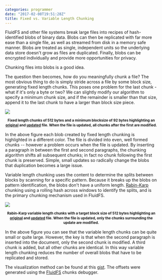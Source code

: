 ```yaml
---
categories: programmer
date: "2017-02-08T19:51:28Z"
title: Fixed vs. Variable Length Chunking
---
```


FluidFS and other file systems break large files into recipes of hash-identified blobs of binary data. Blobs can then be replicated with far more ease than a single file, as well as streamed from disk in a memory safe manner. Blobs are treated as single, independent units so the underlying data store doesn't grow as files are duplicated. Finally, blobs can be encrypted individually and provide more opportunities for privacy.

Chunking files into blobs is a good idea.

The question then becomes, how do you meaningfully chunk a file? The most obvious thing to do is simply stride across a file by some block size, generating fixed length chunks. This poses one problem for the last chunk - what if it's only a byte or two? We can slightly modify our algorithm to specify a minimum chunk size, and if the remainder is smaller than that size, append it to the last chunk to have a larger than block size piece.

<img src="{{site.base_url }}/assets/images/2017-02-08-fixed-length-chunking.png" usemap="#fixedmap">

<map name="fixedmap">
    <area shape="rect" coords="0,0,324,279" href="{{site.base_url }}/assets/images/2017-02-08-lorem-fixed-chunks.png" alt="Original with Fixed Length Chunks">
    <area shape="rect" coords="324,0,648,279" href="{{site.base_url }}/assets/images/2017-02-08-lorem-insert-fixed-chunks.png" alt="Updated with Fixed Length Chunks">
</map>

<p style="text-align:center; line-height:1.1em"><small><strong>Fixed length chunks of 512 bytes and a minimum blocksize of 92 bytes highlighting an <a href="{{site.base_url }}/assets/images/2017-02-08-lorem-fixed-chunks.png">original</a> and <a href="{{site.base_url }}/assets/images/2017-02-08-lorem-insert-fixed-chunks.png">updated</a> file. When the file is updated, all chunks after the first are modified.</strong></small></p>

In the above figure each blob created by fixed length chunking is highlighted in a different color. The file is divided into even, well formed chunks -- however a problem occurs when the file is updated. By inserting a paragraph in between the first and second paragraphs, the chunking algorithm shifts all subsequent chunks; in fact no chunk following the first chunk is preserved. Simple, small updates so radically change the blobs that duplication becomes a large issue.

Variable length chunking uses the content to determine the splits between blocks by scanning for a specific pattern. Because it breaks up the blobs on pattern identification, the blobs don't have a uniform length.  [Rabin-Karp](https://github.com/YADL/yadl/wiki/Rabin-Karp-for-Variable-Chunking) chunking using a rolling hash across windows to identify the splits, and is the primary chunking mechanism used in FluidFS.

<img src="{{site.base_url }}/assets/images/2017-02-08-variable-chunking.png" usemap="#variablemap">

<map name="variablemap">
    <area shape="rect" coords="0,0,324,279" href="{{site.base_url }}/assets/images/2017-02-08-lorem-variable-chunks.png" alt="Original with Variable Chunks">
    <area shape="rect" coords="324,0,648,279" href="{{site.base_url }}/assets/images/2017-02-08-lorem-insert-variable-chunks.png" alt="Updated with Variable Chunks">
</map>

<p style="text-align:center; line-height:1.1em"><small><strong>Rabin-Karp variable length chunks with a target block size of 512 bytes highlighting an <a href="{{site.base_url }}/assets/images/2017-02-08-lorem-variable-chunks.png">original</a> and <a href="{{site.base_url }}/assets/images/2017-02-08-lorem-insert-variable-chunks.png">updated</a> file. When the file is updated, only the chunks surrounding the update are modified.</strong></small></p>

In the above figure you can see that the variable length chunks can be quite small or quite large. However, the key is that when the second paragraph is inserted into the document, only the second chunk is modified. A third chunk is added, but all other chunks are identical. In this way variable length chunking reduces the number of overall blobs that have to be replicated and stored.

The visualization method can be found at this [gist](https://gist.github.com/bbengfort/12f29fd1fa0652ffabfb5d24d76d7b1d). The offsets were generated using the [FluidFS](https://github.com/bbengfort/fluidfs) chunks debugger.  
